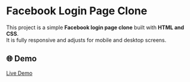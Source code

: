 # Facebook Login Page Clone

This project is a simple **Facebook login page clone** built with **HTML and CSS**.  
It is fully responsive and adjusts for mobile and desktop screens.

## 🌐 Demo

[Live Demo](https://yourusername.github.io/facebook-login-page/) <!-- غير الرابط بعد الرفع -->
